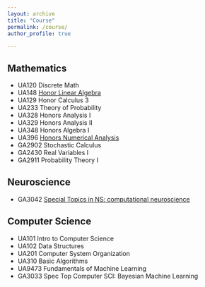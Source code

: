 ```yaml
---
layout: archive
title: "Course"
permalink: /course/
author_profile: true

---
```

## Mathematics
+ UA120 Discrete Math
+ UA148 [Honor Linear Algebra](https://devt287.github.io/files/MATH148-001_S2022_syllabus.pdf) 
+ UA129 Honor Calculus 3
+ UA233	Theory of Probability
+ UA328 Honors Analysis I
+ UA329 Honors Analysis II 
+ UA348 Honors Algebra I 
+ UA396 [Honors Numerical Analysis](https://cims.nyu.edu/~oneil/courses/sp23-math396/)
+ GA2902 Stochastic Calculus
+ GA2430 Real Variables I
+ GA2911 Probability Theory I

## Neuroscience
+ GA3042 [Special Topics in NS: computational neuroscience](https://as.nyu.edu/departments/cns/DoctoralProgram/GradCourses/ComputationalNeuroscience/ComputationalNeuroscienceSampleSyllabus.html)

## Computer Science
+ UA101  Intro to Computer Science
+ UA102  Data Structures
+ UA201  Computer System Organization
+ UA310  Basic Algorithms
+ UA9473 Fundamentals of Machine Learning 
+ GA3033 Spec Top Computer SCI: Bayesian Machine Learning

